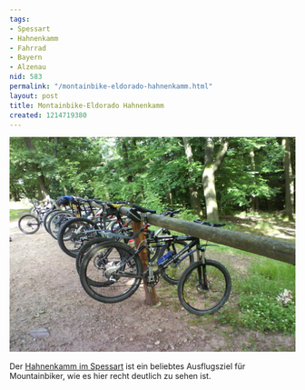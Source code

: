 ```yaml
---
tags:
- Spessart
- Hahnenkamm
- Fahrrad
- Bayern
- Alzenau
nid: 583
permalink: "/montainbike-eldorado-hahnenkamm.html"
layout: post
title: Montainbike-Eldorado Hahnenkamm
created: 1214719380
---
```

<img src="/assets/imgs/dsc00198.jpg" alt="Montainbike-Eldorado Hahnenkamm"  />
<p>Der <a href="http://de.wikipedia.org/wiki/Hahnenkamm_%28Spessart%29">Hahnenkamm im Spessart</a> ist ein beliebtes Ausflugsziel für Mountainbiker, wie es hier recht deutlich zu sehen ist.</p>
